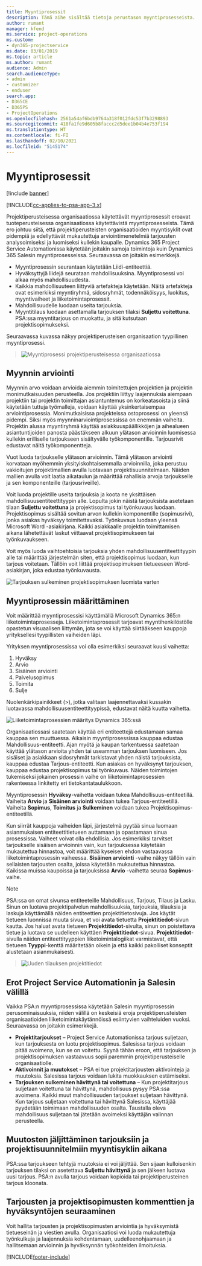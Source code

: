 ```yaml
---
title: Myyntiprosessit
description: Tämä aihe sisältää tietoja perustason myyntiprosesseista.
author: rumant
manager: kfend
ms.service: project-operations
ms.custom:
- dyn365-projectservice
ms.date: 03/01/2019
ms.topic: article
ms.author: rumant
audience: Admin
search.audienceType:
- admin
- customizer
- enduser
search.app:
- D365CE
- D365PS
- ProjectOperations
ms.openlocfilehash: 2561a54af6bdb9764a318f012fdc53f7b3298893
ms.sourcegitcommit: 418fa1fe9d605b8faccc2d5dee1b04b4e753f194
ms.translationtype: HT
ms.contentlocale: fi-FI
ms.lasthandoff: 02/10/2021
ms.locfileid: "5145174"
---
```

# <a name="sales-processes"></a>Myyntiprosessit

[!include [banner](../includes/psa-now-project-operations.md)]

[!INCLUDE[cc-applies-to-psa-app-3.x](../includes/cc-applies-to-psa-app-3x.md)]

Projektiperusteisessa organisaatiossa käytettävät myyntiprosessit eroavat tuoteperusteisessa organisaatiossa käytettävistä myyntiprosesseista. Tämä ero johtuu siitä, että projektiperusteisten organisaatioiden myyntisyklit ovat pidempiä ja edellyttävät mukautettuja arviointimenetelmiä tarjousten analysoimiseksi ja luomiseksi kullekin kaupalle. Dynamics 365 Project Service Automationissa käytetään joitakin samoja toimintoja kuin Dynamics 365 Salesin myyntiprosesseissa. Seuraavassa on joitakin esimerkkejä.

- Myyntiprosessin seurantaan käytetään Liidi-entiteettiä.
- Hyväksyttyjä liidejä seurataan mahdollisuuksina. Myyntiprosessi voi alkaa myös mahdollisuudesta.
- Kaikkia mahdollisuuteen liittyviä artefakteja käytetään. Näitä artefakteja ovat esimerkiksi myyntiryhmä, sidosryhmät, todennäköisyys, luokitus, myyntivaiheet ja liiketoimintaprosessit.
- Mahdollisuudelle luodaan useita tarjouksia.
- Myyntitilaus luodaan asettamalla tarjouksen tilaksi **Suljettu voitettuna**. PSA:ssa myyntitarjous on muokattu, ja sitä kutsutaan projektisopimukseksi.

Seuraavassa kuvassa näkyy projektiperusteisen organisaation tyypillinen myyntiprosessi.

> ![Myyntiprosessi projektiperusteisessa organisaatiossa](media/basic-guide-1.png)

## <a name="estimating-a-sale"></a>Myynnin arviointi
Myynnin arvo voidaan arvioida aiemmin toimitettujen projektien ja projektin monimutkaisuuden perusteella. Jos projektiin liittyy laajennuksia aiempaan projektiin tai projektin toimittajan asiantuntemus on korkeatasoista ja siinä käytetään tuttuja työmalleja, voidaan käyttää yksinkertaisempaa arviointiprosessia. Monimutkaisissa projekteissa ostoprosessi on yleensä pidempi. Siksi myös myynninarviointiprosessissa on enemmän vaiheita. Projektin alussa myyntiryhmä käyttää asiakkuuspäällikköjen ja aihealueen asiantuntijoiden panosta päästäkseen alkuun ylätason arvioinnin luomisessa kullekin erilliselle tarjoukseen sisältyvälle työkomponentille. Tarjousrivit edustavat näitä työkomponentteja. 

Vuot luoda tarjoukselle ylätason arvioinnin. Tämä ylätason arviointi korvataan myöhemmin yksityiskohtaisemmalla arvioinnilla, joka perustuu vakioitujen projektimallien avulla luotavaan projektisuunnitelmaan. Näiden mallien avulla voit laatia aikataulun ja määrittää rahallisia arvoja tarjoukselle ja sen komponenteille (tarjousriveille). 

Voit luoda projektille useita tarjouksia ja koota ne yksittäisen mahdollisuusentiteettityypin alle. Lopulta jokin näistä tarjouksista asetetaan tilaan **Suljettu voitettuna** ja projektisopimus tai työnkuvaus luodaan. Projektisopimus sisältää sovitun arvon kullekin komponentille (sopimusrivi), jonka asiakas hyväksyy toimitettavaksi. Työnkuvaus luodaan yleensä Microsoft Word -asiakirjana. Kaikki asiakkaalle projektin toimittamisen aikana lähetettävät laskut viittaavat projektisopimukseen tai työnkuvaukseen.

Voit myös luoda vaihtoehtoisia tarjouksia yhden mahdollisuusentiteettityypin alle tai määrittää järjestelmän siten, että projektisopimus luodaan, kun tarjous voitetaan. Tällöin voit liittää projektisopimuksen tietueeseen Word-asiakirjan, joka edustaa työnkuvausta.

![Tarjouksen sulkeminen projektisopimuksen luomista varten](media/basic-guide-2.png)

## <a name="configuring-the-sales-process"></a>Myyntiprosessin määrittäminen
Voit määrittää myyntiprosessisi käyttämällä Microsoft Dynamics 365:n liiketoimintaprosesseja. Liiketoimintaprosessit tarjoavat myyntihenkilöstölle opastetun visuaalisen liittymän, jota se voi käyttää siirtääkseen kauppoja yrityksellesi tyypillisten vaiheiden läpi.

Yrityksen myyntiprosessissa voi olla esimerkiksi seuraavat kuusi vaihetta:

1. Hyväksy
2. Arvio
3. Sisäinen arviointi
4. Palvelusopimus
5. Toimita
6. Sulje

Nuolenkärkipainikkeet (\>), jotka valitaan laajennettavaksi kussakin luotavassa mahdollisuusentiteettityypissä, edustavat näitä kuutta vaihetta.

![Liiketoimintaprosessien määritys Dynamics 365:ssä](media/basic-guide-3.png)
 
Organisaatiossasi saatetaan käyttää eri entiteettejä edustamaan samaa kauppaa sen muuttuessa. Aikaisin myyntiprosessissa kauppaa edustaa Mahdollisuus-entiteetti. Ajan myötä ja kaupan tarkentuessa saatetaan käyttää ylätason arvioita yhden tai useamman tarjouksen luomiseen. Jos sisäiset ja asiakkaan sidosryhmät tarkistavat yhden näistä tarjouksista, kauppaa edustaa Tarjous-entiteetti. Kun asiakas on hyväksynyt tarjouksen, kauppaa edustaa projektisopimus tai työnkuvaus. Näiden toimintojen tukemiseksi jokainen prosessin vaihe on liiketoimintaprosessien rakenteessa linkitetty eri tietokantataulukkoon.

Myyntiprosessin **Hyväksy**-vaihetta voidaan tukea Mahdollisuus-entiteetillä. Vaiheita **Arvio** ja **Sisäinen arviointi** voidaan tukea Tarjous-entiteetillä. Vaiheita **Sopimus**, **Toimitus** ja **Sulkeminen** voidaan tukea Projektisopimus-entiteetillä.

Kun siirrät kauppoja vaiheiden läpi, järjestelmä pyytää sinua luomaan asianmukaisen entiteettitietueen auttamaan ja opastamaan sinua prosessissa. Vaiheet voivat olla ehdollisia. Jos esimerkiksi tarvitset tarjoukselle sisäisen arvioinnin vain, kun tarjouksessa käytetään mukautettua hinnastoa, voit määrittää kyseisen ehdon vastaavassa liiketoimintaprosessin vaiheessa. **Sisäinen arviointi** -vaihe näkyy tällöin vain sellaisten tarjousten osalta, joissa käytetään mukautettua hinnastoa. Kaikissa muissa kaupoissa ja tarjouksissa **Arvio** -vaihetta seuraa **Sopimus**-vaihe.

> [!NOTE]
> PSA:ssa on omat sivunsa entiteeteille Mahdollisuus, Tarjous, Tilaus ja Lasku. Sinun on luotava projektipalvelun mahdollisuuksia, tarjouksia, tilauksia ja laskuja käyttämällä näiden entiteettien projektitietosivuja. Jos käytät tietueen luonnissa muuta sivua, et voi avata tietuetta **Projektitiedot**-sivun kautta. Jos haluat avata tietueen **Projektitiedot**-sivulta, sinun on poistettava tietue ja luotava se uudelleen käyttäen **Projektitiedot**-sivua. **Projektitiedot**-sivulla näiden entiteettityyppien liiketoimintalogiikat varmistavat, että tietueen **Tyyppi**-kenttä määritetään oikein ja että kaikki pakolliset konseptit alustetaan asianmukaisesti.

> ![Uuden tilauksen projektitiedot](media/basic-guide-4.png)
 
## <a name="differences-between-project-service-automation-and-sales"></a>Erot Project Service Automationin ja Salesin välillä
Vaikka PSA:n myyntiprosessissa käytetään Salesin myyntiprosessin perusominaisuuksia, niiden välillä on keskeisiä eroja projektiperusteisten organisaatioiden liiketoimintakäytännöissä esiintyvien vaihteluiden vuoksi. Seuraavassa on joitakin esimerkkejä.

- **Projektitarjoukset** – Project Service Automationissa tarjous suljetaan, kun tarjouksesta on luotu projektisopimus. Salesissa tarjous voidaan pitää avoimena, kun se on voitettu. Syynä tähän eroon, että tarjouksen ja projektisopimuksen vastaavuus sopii paremmin projektiperusteiselle organisaatiolle. 
- **Aktivoinnit ja muutokset** – PSA ei tue projektitarjousten aktivointeja ja muutoksia. Salesissa tarjous voidaan lukita muokkauksen estämiseksi.
- **Tarjouksen sulkeminen hävittynä tai voitettuna** – Kun projektitarjous suljetaan voitettuna tai hävittynä, mahdollisuus pysyy PSA:ssa avoimena. Kaikki muut mahdollisuuden tarjoukset suljetaan hävittynä. Kun tarjous suljetaan voitettuna tai hävittynä Salesissa, käyttäjää pyydetään toimimaan mahdollisuuden osalta. Taustalla oleva mahdollisuus suljetaan tai jätetään avoimeksi käyttäjän valinnan perusteella.

## <a name="tracking-revisions-to-quotes-and-project-plans-in-the-sales-cycle"></a>Muutosten jäljittäminen tarjouksiin ja projektisuunnitelmiin myyntisyklin aikana
PSA:ssa tarjoukseen tehtyjä muutoksia ei voi jäljittää. Sen sijaan kulloisenkin tarjouksen tilaksi on asetettava **Suljettu hävittynä** ja sen jälkeen luotava uusi tarjous. PSA:n avulla tarjous voidaan kopioida tai projektiperusteinen tarjous kloonata.

## <a name="tracking-comments-and-approvals-of-quotes-and-project-contracts"></a>Tarjousten ja projektisopimusten kommenttien ja hyväksyntöjen seuraaminen
Voit hallita tarjousten ja projektisopimusten arviointia ja hyväksymistä tietueseinän ja viestien avulla. Organisaatiosi voi luoda mukautettuja työnkulkuja ja laajennuksia kohdentamaan, uudelleenohjaamaan ja hallitsemaan arvioinnin ja hyväksynnän työkohteiden ilmoituksia.


[!INCLUDE[footer-include](../includes/footer-banner.md)]